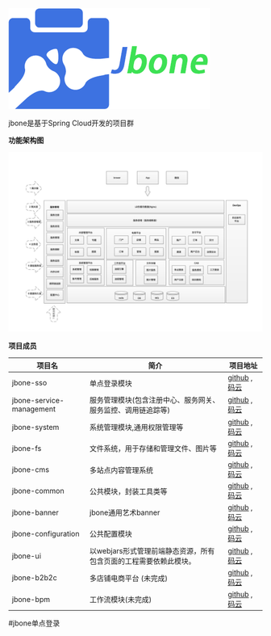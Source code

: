 

![Jbone logo](doc/images/logo-text.png)

jbone是基于Spring Cloud开发的项目群

**功能架构图**

![Jbone功能架构图](doc/images/features.png)

**项目成员**

项目名 | 简介 | 项目地址
---- | ------ | ----
jbone-sso | 单点登录模块 | [github](https://github.com/417511458/jbone-sso) , [码云](https://gitee.com/majunwei2017/jbone-sso)
jbone-service-management | 服务管理模块(包含注册中心、服务网关、服务监控、调用链追踪等)  |  [github](https://github.com/417511458/jbone-service-management) , [码云](https://gitee.com/majunwei2017/jbone-service-management)
jbone-system | 系统管理模块,通用权限管理等 | [github](https://github.com/417511458/jbone-system) , [码云](https://gitee.com/majunwei2017/jbone-system)
jbone-fs | 文件系统，用于存储和管理文件、图片等 | [github](https://github.com/417511458/jbone-fs) , [码云](https://gitee.com/majunwei2017/jbone-fs)
jbone-cms | 多站点内容管理系统 | [github](https://github.com/417511458/jbone-cms) , [码云](https://gitee.com/majunwei2017/jbone-cms)
jbone-common | 公共模块，封装工具类等 | [github](https://github.com/417511458/jbone) , [码云](https://gitee.com/majunwei2017/jbone)
jbone-banner | jbone通用艺术banner | [github](https://github.com/417511458/jbone) , [码云](https://gitee.com/majunwei2017/jbone)
jbone-configuration | 公共配置模块 | [github](https://github.com/417511458/jbone) , [码云](https://gitee.com/majunwei2017/jbone)
jbone-ui | 以webjars形式管理前端静态资源，所有包含页面的工程需要依赖此模块。 | [github](https://github.com/417511458/jbone) , [码云](https://gitee.com/majunwei2017/jbone)
jbone-b2b2c | 多店铺电商平台 (未完成) | [github](https://github.com/417511458/jbone-b2b2c) , [码云](https://gitee.com/majunwei2017/jbone-b2b2c)
jbone-bpm | 工作流模块(未完成) | [github](https://github.com/417511458/jbone-bpm) , [码云](https://gitee.com/majunwei2017/jbone-bpm)

#jbone单点登录
